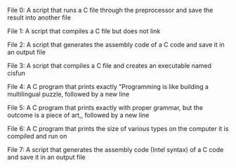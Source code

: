 File 0: A script that runs a C file through the preprocessor and save the result into another file

File 1: A script that compiles a C file but does not link

File 2: A script that generates the assembly code of a C code and save it in an output file

File 3: A script that compiles a C file and creates an executable named cisfun

File 4: A C program that prints exactly "Programming is like building a multilingual puzzle, followed by a new line

File 5: A C program that prints exactly with proper grammar, but the outcome is a piece of art,, followed by a new line

File 6: A C program that prints the size of various types on the computer it is compiled and run on

File 7: A script that generates the assembly code (Intel syntax) of a C code and save it in an output file
